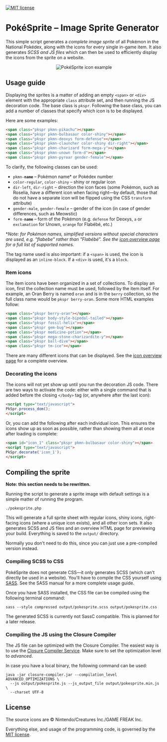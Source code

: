 [![MIT license](https://img.shields.io/badge/license-MIT-brightgreen.svg)](https://opensource.org/licenses/MIT)

PokéSprite – Image Sprite Generator
===================================

This simple script generates a *complete image sprite* of all Pokémon in the National Pokédex, along with the icons for every single in-game item. It also generates *SCSS and JS files* which can then be used to efficiently display the icons from the sprite on a website.

<p align="center">
  <img src="https://raw.github.com/msikma/pokesprite/master/resources/wiki/pokesprite-banner.png" alt="PokéSprite icon example" />
</p>

Usage guide
-----------

Displaying the sprites is a matter of adding an empty `<span>` or `<div>` element with the appropriate `class` attribute set, and then running the JS decoration code. The base class is `pkspr`. Following the base class, you can add a number of classes that specify which icon is to be displayed.

Here are some examples:

```html
<span class="pkspr pkmn-pikachu"></span>
<span class="pkspr pkmn-bulbasaur color-shiny"></span>
<span class="pkspr pkmn-deoxys form-defense"></span>
<span class="pkspr pkmn-clauncher color-shiny dir-right"></span>
<span class="pkspr pkmn-charizard form-mega-y"></span>
<span class="pkspr pkmn-unown form-d"></span>
<span class="pkspr pkmn-pyroar gender-female"></span>
```

To clarify, the following classes can be used:

* <code>pkmn-<strong>name</strong></code> – Pokémon name* or Pokédex number
* <code>color-regular</code>, <code>color-shiny</code> – shiny or regular icon
* <code>dir-left</code>, <code>dir-right</code> – direction the icon faces (some Pokémon, such as Roselia, have a different icon when facing right—by default, those that do not have a separate icon will be flipped using the CSS `transform` attribute)
* <code>gender-male</code>, <code>gender-female</code> – gender of the icon (in case of gender differences, such as Meowstic)
* <code>form-<strong>name</strong></code> – form of the Pokémon (e.g. `defense` for Deoxys, `a` or `exclamation` for Unown, `orange` for Flabébé, etc.)

\**Note: for Pokémon names, simplified versions without special characters are used, e.g. "flabebe" rather than "Flabébé". See the [icon overview page](http://msikma.github.io/pokesprite/build/overview.html) for a full list of supported names.*

The tag name used is also important: if a `<span>` is used, the icon is displayed as an `inline-block`. If a `<div>` is used, it's a `block`.

### Item icons

The item icons have been organized in a set of collections. To display an icon, first the collection name must be used, followed by the item itself. For example, an Oran Berry is named `oran` and is in the `berry` collection, so the full class name would be `pkspr berry-oran`. Some more HTML examples follow:

```html
<span class="pkspr berry-oran"></span>
<span class="pkspr body-style-bipedal-tailed"></span>
<span class="pkspr fossil-helix"></span>
<span class="pkspr gem-bug"></span>
<span class="pkspr medicine-potion"></span>
<span class="pkspr mega-stone-charizardite-y"></span>
<span class="pkspr ball-dive"></span>
<span class="pkspr tm-ice"></span>
```

There are many different icons that can be displayed. See the [icon overview page](http://msikma.github.io/pokesprite/build/overview.html) for a complete overview.

### Decorating the icons

The icons will not yet show up until you run the decoration JS code. There are two ways to activate the code: either with a single command that is added before the closing `</body>` tag (or, anywhere after the last icon):

```html
<script type="text/javascript">
PkSpr.process_dom();
</script>
```

Or, you can add the following after each individual icon. This ensures the icons show up as soon as possible, rather than showing them all at once after loading is complete:

```html
<span id="icon_1" class="pkspr pkmn-bulbasaur color-shiny"></span>
<script type="text/javascript">
PkSpr.decorate('icon_1');
</script>
```

Compiling the sprite
--------------------

**Note: this section needs to be rewritten.**

Running the script to generate a sprite image with default settings is a simple matter of running the program.

```
./pokesprite.php
```

This will generate a full sprite sheet with regular icons, shiny icons, right-facing icons (where a unique icon exists), and all other icon sets. It also generates SCSS and JS files and an overview HTML page for previewing your build. Everything is saved to the `output/` directory.

Normally you don't need to do this, since you can just use a pre-compiled version instead.

### Compiling SCSS to CSS

PokéSprite does not generate CSS—it only generates SCSS (which can't directly be used in a website). You'll have to compile the CSS yourself using [SASS](https://github.com/sass/sass). See the SASS manual for a more complete usage guide.

Once you have SASS installed, the CSS file can be compiled using the following terminal command:

```
sass --style compressed output/pokesprite.scss output/pokesprite.css
```

The generated SCSS is currently not SassC compatible. This is planned for a later release.

### Compiling the JS using the Closure Compiler

The JS file can be optimized with the Closure Compiler. The easiest way is to use the [Closure Compiler Service](http://closure-compiler.appspot.com/home). Make sure to set the optimization level to *advanced*.

In case you have a local binary, the following command can be used:

```
java -jar closure-compiler.jar --compilation_level ADVANCED_OPTIMIZATIONS \
  --js output/pokesprite.js --js_output_file output/pokesprite.min.js \
  --charset UTF-8
```

License
-------

The source icons are © Nintendo/Creatures Inc./GAME FREAK Inc.

Everything else, and usage of the programming code, is governed by the [MIT license](http://opensource.org/licenses/MIT).

